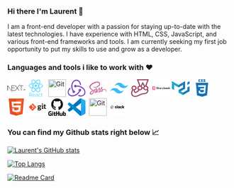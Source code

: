 ### Hi there I'm Laurent 👋

I am a front-end developer with a passion for staying up-to-date with the latest technologies. I have experience with HTML, CSS, JavaScript, and various front-end frameworks and tools. I am currently seeking my first job opportunity to put my skills to use and grow as a developer.

### Languages and tools i like to work with ❤️

<div>
  <img src="https://github.com/devicons/devicon/blob/master/icons/nextjs/nextjs-original-wordmark.svg" title="Git" **alt="Git" width="40" height="40"/>
  <img src="https://github.com/devicons/devicon/blob/master/icons/react/react-original-wordmark.svg" title="React" alt="React" width="40" height="40"/>&nbsp;
  <img src="https://github.com/devicons/devicon/blob/master/icons/typescript/typescript-original-wordmark.svg" title="Git" **alt="Git" width="40" height="40"/>
  <img src="https://github.com/devicons/devicon/blob/master/icons/redux/redux-original.svg" title="Redux" alt="Redux " width="40" height="40"/>&nbsp;
  <img src="https://github.com/devicons/devicon/blob/master/icons/sass/sass-original.svg" title="JavaScript" alt="JavaScript" width="40" height="40"/>&nbsp;
  <img src="https://github.com/devicons/devicon/blob/master/icons/tailwindcss/tailwindcss-original.svg" title="JavaScript" alt="JavaScript" width="40" height="40"/>&nbsp;
  <img src="https://github.com/devicons/devicon/blob/master/icons/jest/jest-original.svg" title="JavaScript" alt="JavaScript" width="40" height="40"/>&nbsp;
  <img src="https://github.com/devicons/devicon/blob/master/icons/storybook/storybook-original-wordmark.svg" title="Git" **alt="Git" width="40" height="40"/>
  <img src="https://github.com/devicons/devicon/blob/master/icons/materialui/materialui-original.svg" title="Material UI" alt="Material UI" width="40" height="40"/>&nbsp;
  <img src="https://github.com/devicons/devicon/blob/master/icons/css3/css3-plain-wordmark.svg"  title="CSS3" alt="CSS" width="40" height="40"/>&nbsp;
  <img src="https://github.com/devicons/devicon/blob/master/icons/html5/html5-original.svg" title="HTML5" alt="HTML" width="40" height="40"/>&nbsp;
  <img src="https://github.com/devicons/devicon/blob/master/icons/git/git-original-wordmark.svg" title="Git" **alt="Git" width="40" height="40"/>
  <img src="https://github.com/devicons/devicon/blob/master/icons/github/github-original-wordmark.svg" title="Git" **alt="Git" width="40" height="40"/>
  <img src="https://github.com/devicons/devicon/blob/master/icons/vscode/vscode-original.svg" title="JavaScript" alt="JavaScript" width="40" height="40"/>&nbsp;
  <img src="https://github.com/devicons/devicon/blob/master/icons/figma/figma-original-wordmark.svg" title="Git" **alt="Git" width="40" height="40"/>
  <img src="https://github.com/devicons/devicon/blob/master/icons/slack/slack-original-wordmark.svg" title="Git" **alt="Git" width="40" height="40"/>
</div>

### You can find my Github stats right below 📈

[![Laurent's GitHub stats](https://github-readme-stats.vercel.app/api?username=LaurentTL&theme=radical)](https://github.com/LaurentTL/github-readme-stats)

[![Top Langs](https://github-readme-stats.vercel.app/api/top-langs/?username=LaurentTL&theme=radical&layout=compact)](https://github.com/LaurentTL/github-readme-stats)

[![Readme Card](https://github-readme-stats.vercel.app/api/pin/?username=LaurentTL&theme=radical&repo=bit-senpai-v2)](https://github.com/LaurentTL/bit-senpai-v2)

<!--
**LaurentTL/LaurentTL** is a ✨ _special_ ✨ repository because its `README.md` (this file) appears on your GitHub profile.

Here are some ideas to get you started:

- 🔭 I’m currently working on ...
- 🌱 I’m currently learning ...
- 👯 I’m looking to collaborate on ...
- 🤔 I’m looking for help with ...
- 💬 Ask me about ...
- 📫 How to reach me: ...
- 😄 Pronouns: ...
- ⚡ Fun fact: ...
-->

